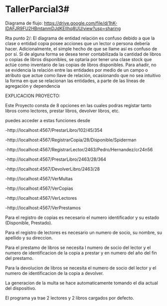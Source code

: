 # TallerParcial3#

Diagrama de flujo: https://drive.google.com/file/d/1hK-lDAFJR9FU2HBmtanmDJdKElIhq8UU/view?usp=sharing

Rta punto 2/: El díagrama de entidad relación es confuso debido a que la clase o entidad copia posee acciones que un lector o persona debería hacer. Adicionalmente, el simple hecho de que se llame así es confuso de por sí. Si de alguna forma se desea tener contabilizada la cantidad de libros o copias de libros disponibles, se optaría por tener una clase stock que actúe como inventario de las copias de libros disponibles. Para añadir, no se evidencia la relación entre las entidades por medio de un campo o atributo que actue como llave de relación, ocasionando que no sea intuitivo la forma en que se relacionan las entidades, a parte de las líneas de agregación y dependencia

EXPLICACION PROYECTO:

Este Proyecto consta de 8 opciones en las cuales podras registar tanto libros como lectores, prestar libros, devolver libros, etc.

puedes acceder a estas funciones desde

-http://localhost:4567/PrestarLibro/102/45/354

-http://localhost:4567/RegistrarCopia/28/Disponible/Spiderman

-http://localhost:4567/RegistrarLector/2463/Pedro/Hernandez/cr24n56

-http://localhost:4567/PrestarLibro/2463/28/364

-http://localhost:4567/DevolverLibro/2463/28

-http://localhost:4567/VerMultas

-http://localhost:4567/VerCopias

-http://localhost:4567/VerLectores

-http://localhost:4567/VerPrestamos


Para el registro de copias es necesario el numero identificador y su estado (Disponible, Prestado).

Para el registro de lectores es necesario un numero de socio, su nombre, su apellido y su direccion.

Para el prestamo de libros se necesita l numero de socio del lector y el numero de identificacion de la copia a prestar y en numero del año del fin del prestamo.

Para la devolucion de libros se necesita el numero de socio del lector y el numero de identificacion de la copia a devolver.

La generacion de la multa se hace automaticamente tomando el dia actual del dispositivo.

El programa ya trae 2 lectores y 2 libros cargados por defecto.
